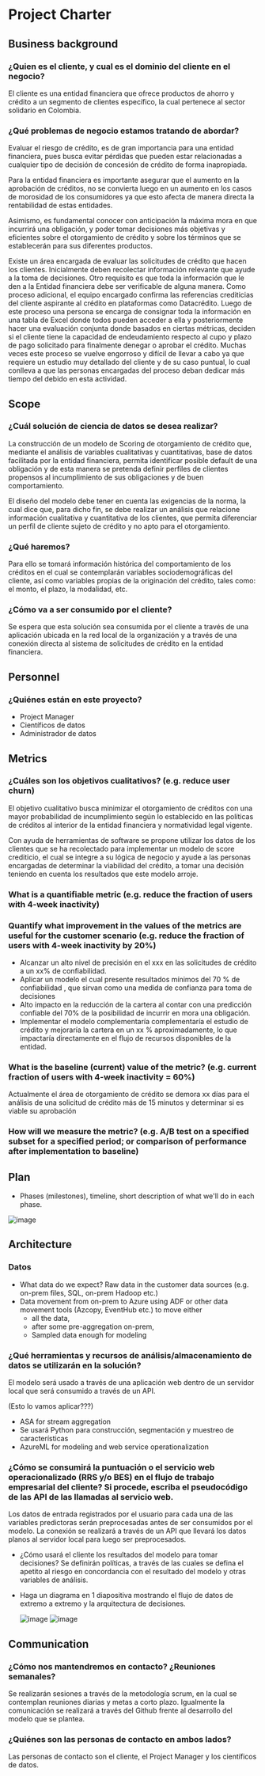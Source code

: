 # Project Charter

## Business background
### ¿Quien es el cliente, y cual es el dominio del cliente en el negocio?
   El cliente es una entidad financiera que ofrece productos de ahorro y crédito a un segmento de clientes específico, la cual pertenece al sector solidario en Colombia.
  
### ¿Qué problemas de negocio estamos tratando de abordar? 
Evaluar el riesgo de crédito, es de gran importancia para una entidad financiera, pues busca evitar pérdidas que pueden estar relacionadas a cualquier tipo de decisión de concesión de crédito de forma inapropiada. 

Para la entidad financiera es importante asegurar que el aumento en la aprobación de créditos, no se convierta luego en un aumento en los casos de morosidad de los consumidores ya que esto afecta de manera directa la rentabilidad de estas entidades. 

Asimismo, es fundamental conocer con anticipación la máxima mora en que incurrirá una obligación, y poder tomar decisiones más objetivas y eficientes sobre el otorgamiento de crédito y sobre los términos que se establecerán para sus diferentes productos. 

Existe un área encargada de evaluar las solicitudes de crédito que hacen los clientes. Inicialmente deben recolectar información relevante que ayude a la toma de decisiones. Otro requisito es que toda la información que le den a la Entidad financiera debe ser verificable de alguna manera. Como proceso adicional, el equipo encargado confirma las referencias crediticias del cliente aspirante al crédito en plataformas como Datacrédito. Luego de este proceso una persona se encarga de consignar toda la información en una tabla de Excel donde todos pueden acceder a ella y posteriormente hacer una evaluación conjunta donde basados en ciertas métricas, deciden si el cliente tiene la capacidad de endeudamiento respecto al cupo y plazo de pago solicitado para finalmente denegar o aprobar el crédito. Muchas veces este proceso se vuelve engorroso y difícil de llevar a cabo ya que requiere un estudio muy detallado del cliente y de su caso puntual, lo cual conlleva a que las personas encargadas del proceso deban dedicar más tiempo del debido en esta actividad.

## Scope
### ¿Cuál solución de ciencia de datos se desea realizar?
La construcción de un modelo de Scoring de otorgamiento de crédito que, mediante el análisis de variables cualitativas y cuantitativas, base de datos facilitada por la entidad financiera, permita identificar posible default de una obligación y de esta manera se pretenda definir perfiles de clientes propensos al incumplimiento de sus obligaciones y de buen comportamiento. 

El diseño del modelo debe tener en cuenta las exigencias de la norma, la cual dice que, para dicho fin, se debe realizar un análisis que relacione información cualitativa y cuantitativa de los clientes, que permita diferenciar un perfil de cliente sujeto de crédito y no apto para el otorgamiento.

### ¿Qué haremos? 
Para ello se tomará información histórica del comportamiento de los créditos en el cual se contemplarán variables sociodemográficas del cliente, así como variables propias de la originación del crédito, tales como: el monto, el plazo, la modalidad, etc. 

### ¿Cómo va a ser consumido por el cliente? 
Se espera que esta solución sea consumida por el cliente a través de una aplicación ubicada en la red local de la organización y a través de una conexión directa al sistema de solicitudes de crédito en la entidad financiera. 

## Personnel
### ¿Quiénes están en este proyecto?
* Project Manager
* Científicos de datos
* Administrador de datos
	
## Metrics
### ¿Cuáles son los objetivos cualitativos? (e.g. reduce user churn)
El objetivo cualitativo busca minimizar el otorgamiento de créditos con una mayor probabilidad de incumplimiento según lo establecido en las políticas de créditos al interior de la entidad financiera y normatividad legal vigente.

Con ayuda de herramientas de software se propone utilizar los datos de los clientes que se ha recolectado para implementar un modelo de score crediticio, el cual se integre a su lógica de negocio y ayude a las personas encargadas de determinar la viabilidad del crédito, a tomar una decisión teniendo en cuenta los resultados que este modelo arroje.

### What is a quantifiable metric  (e.g. reduce the fraction of users with 4-week inactivity)
### Quantify what improvement in the values of the metrics are useful for the customer scenario (e.g. reduce the  fraction of users with 4-week inactivity by 20%) 
* Alcanzar un alto nivel de precisión en el xxx en las solicitudes de crédito a un xx% de confiabilidad.
* Aplicar un modelo  el cual presente resultados mínimos del 70 % de confiabilidad , que sirvan como una medida de confianza para toma de decisiones
* Alto impacto en la reducción de la cartera al contar con una predicción confiable del 70% de  la posibilidad de incurrir en mora una obligación.
* Implementar el modelo complementaría complementaría el estudio de crédito y mejoraría la cartera en un xx % aproximadamente, lo que impactaría directamente en el flujo de recursos disponibles de la entidad.

### What is the baseline (current) value of the metric? (e.g. current fraction of users with 4-week inactivity = 60%)
Actualmente el área de otorgamiento de crédito se demora xx días para el análisis de una solicitud de crédito  más de 15 minutos  y determinar si es viable su aprobación
### How will we measure the metric? (e.g. A/B test on a specified subset for a specified period; or comparison of performance after implementation to baseline)



## Plan
* Phases (milestones), timeline, short description of what we'll do in each phase.			
				
![image](https://user-images.githubusercontent.com/111644646/204054285-12a8d217-0a8d-4a7d-aa09-e738083d13c1.png)


## Architecture
### Datos
  * What data do we expect? Raw data in the customer data sources (e.g. on-prem files, SQL, on-prem Hadoop etc.)
* Data movement from on-prem to Azure using ADF or other data movement tools (Azcopy, EventHub etc.) to move either
  * all the data, 
  * after some pre-aggregation on-prem,
  * Sampled data enough for modeling 

### ¿Qué herramientas y recursos de análisis/almacenamiento de datos se utilizarán en la solución?
El modelo será usado a través de una aplicación web dentro de un servidor local que será consumido  a través de un API. 

(Esto lo vamos aplicar???)
  * ASA for stream aggregation 
  * Se usará Python para construcción, segmentación y muestreo de características
  * AzureML for modeling and web service operationalization

  
### ¿Cómo se consumirá la puntuación o el servicio web operacionalizado (RRS y/o BES) en el flujo de trabajo empresarial del cliente? Si procede, escriba el pseudocódigo de las API de las llamadas al servicio web.
Los datos de entrada registrados por el usuario para cada una de las variables predictoras serán preprocesadas antes de ser consumidos por el modelo. La conexión se realizará a través de un API que llevará los datos planos al servidor local para luego ser preprocesados. 

  *  ¿Cómo usará el cliente los resultados del modelo para tomar decisiones? 
Se definirán políticas, a través de las cuales se defina el apetito al riesgo en concordancia con el resultado del modelo y otras variables de análisis. 

  * Haga un diagrama en 1 diapositiva mostrando el flujo de datos de extremo a extremo y la arquitectura de decisiones.
    
    ![image](https://user-images.githubusercontent.com/111644646/204056381-136e51eb-3c48-4d0c-ae18-17d466cb4839.png)
![image](https://user-images.githubusercontent.com/111644646/204056505-4eef51d6-f9b8-4d63-8a96-447780c03ba9.png)


## Communication
### ¿Cómo nos mantendremos en contacto? ¿Reuniones semanales? 
Se realizarán sesiones a través de la metodología scrum, en la cual se contemplan reuniones diarias y metas a corto plazo. Igualmente la comunicación se realizará a través del Github frente al desarrollo del modelo que se plantea. 

### ¿Quiénes son las personas de contacto en ambos lados? 
Las personas de contacto son el cliente, el Project  Manager y los científicos de datos. 
